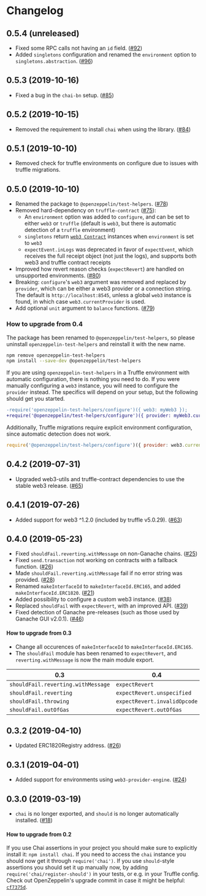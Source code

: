 # Changelog

## 0.5.4 (unreleased)
 * Fixed some RPC calls not having an `id` field. ([#92](https://github.com/OpenZeppelin/openzeppelin-test-helpers/pull/92))
 * Added `singletons` configuration and renamed the `environment` option to `singletons.abstraction`. ([#96](https://github.com/OpenZeppelin/openzeppelin-test-helpers/pull/96))

## 0.5.3 (2019-10-16)
 * Fixed a bug in the `chai-bn` setup. ([#85](https://github.com/OpenZeppelin/openzeppelin-test-helpers/pull/85))

## 0.5.2 (2019-10-15)
 * Removed the requirement to install `chai` when using the library. ([#84](https://github.com/OpenZeppelin/openzeppelin-test-helpers/pull/84))

## 0.5.1 (2019-10-10)
 * Removed check for truffle environments on configure due to issues with truffle migrations.

## 0.5.0 (2019-10-10)
 * Renamed the package to `@openzeppelin/test-helpers`. ([#78](https://github.com/OpenZeppelin/openzeppelin-test-helpers/pull/78))
 * Removed hard-dependency on `truffle-contract` ([#75](https://github.com/OpenZeppelin/openzeppelin-test-helpers/pull/75)):
   * An `environment` option was added to `configure`, and can be set to either `web3` or `truffle` (default is `web3`, but there is automatic detection of a `truffle` environment)
   * `singletons` return [`web3 Contract`](https://web3js.readthedocs.io/en/v1.2.0/web3-eth-contract.html) instances when `environment` is set to `web3`
   * `expectEvent.inLogs` was deprecated in favor of `expectEvent`, which receives the full receipt object (not just the logs), and supports both web3 and truffle contract receipts
 * Improved how revert reason checks (`expectRevert`) are handled on unsupported environments. ([#80](https://github.com/OpenZeppelin/openzeppelin-test-helpers/pull/80))
 * Breaking: `configure`'s `web3` argument was removed and replaced by `provider`, which can be either a web3 provider or a connection string. The default is `http://localhost:8545`, unless a global `web3` instance is found, in which case `web3.currentProvider` is used.
 * Add optional `unit` argument to `balance` functions. ([#79](https://github.com/OpenZeppelin/openzeppelin-test-helpers/pull/79))

### How to upgrade from 0.4

The package has been renamed to `@openzeppelin/test-helpers`, so please uninstall `openzeppelin-test-helpers` and reinstall it with the new name.

```sh
npm remove openzeppelin-test-helpers
npm install --save-dev @openzeppelin/test-helpers
```

If you are using `openzeppelin-test-helpers` in a Truffle environment with automatic configuration, there is nothing you need to do. If you were manually configuring a `web3` instance, you will need to configure the `provider` instead. The specifics will depend on your setup, but the following should get you started.

```diff
-require('openzeppelin-test-helpers/configure')({ web3: myWeb3 });
+require('@openzeppelin/test-helpers/configure')({ provider: myWeb3.currentProvider });
```

Additionally, Truffle migrations require explicit environment configuration, since automatic detection does not work.
```javascript
require('@openzeppelin/test-helpers/configure')({ provider: web3.currentProvider, environment: 'truffle' });
```

## 0.4.2 (2019-07-31)
 * Upgraded web3-utils and truffle-contract dependencies to use the stable web3 release. ([#65](https://github.com/OpenZeppelin/openzeppelin-test-helpers/pull/65))

## 0.4.1 (2019-07-26)
 * Added support for web3 ^1.2.0 (included by truffle v5.0.29). ([#63](https://github.com/OpenZeppelin/openzeppelin-test-helpers/pull/63))

## 0.4.0 (2019-05-23)
 * Fixed `shouldFail.reverting.withMessage` on non-Ganache chains. ([#25](https://github.com/OpenZeppelin/openzeppelin-test-helpers/pull/25))
 * Fixed `send.transaction` not working on contracts with a fallback function. ([#26](https://github.com/OpenZeppelin/openzeppelin-test-helpers/pull/26))
 * Made `shouldFail.reverting.withMessage` fail if no error string was provided. ([#28](https://github.com/OpenZeppelin/openzeppelin-test-helpers/pull/28))
 * Renamed `makeInterfaceId` to `makeInterfaceId.ERC165`, and added `makeInterfaceId.ERC1820`. ([#21](https://github.com/OpenZeppelin/openzeppelin-test-helpers/pull/21))
 * Added possibility to configure a custom web3 instance. ([#38](https://github.com/OpenZeppelin/openzeppelin-test-helpers/pull/38))
 * Replaced `shouldFail` with `expectRevert`, with an improved API. ([#39](https://github.com/OpenZeppelin/openzeppelin-test-helpers/pull/39))
 * Fixed detection of Ganache pre-releases (such as those used by Ganache GUI v2.0.1). ([#46](https://github.com/OpenZeppelin/openzeppelin-test-helpers/pull/46))

#### How to upgrade from 0.3
- Change all occurences of `makeInterfaceId` to `makeInterfaceId.ERC165`.
- The `shouldFail` module has been renamed to `expectRevert`, and `reverting.withMessage` is now the main module export.

| 0.3                                | 0.4                          |
| ---------------------------------- | ---------------------------- |
| `shouldFail.reverting.withMessage` | `expectRevert`               |
| `shouldFail.reverting`             | `expectRevert.unspecified`   |
| `shouldFail.throwing`              | `expectRevert.invalidOpcode` |
| `shouldFail.outOfGas`              | `expectRevert.outOfGas`      |

## 0.3.2 (2019-04-10)
 * Updated ERC1820Registry address. ([#26](https://github.com/OpenZeppelin/openzeppelin-test-helpers/pull/26))

## 0.3.1 (2019-04-01)
 * Added support for environments using `web3-provider-engine`. ([#24](https://github.com/OpenZeppelin/openzeppelin-test-helpers/pull/24))

## 0.3.0 (2019-03-19)
 * `chai` is no longer exported, and `should` is no longer automatically installed. ([#18](https://github.com/OpenZeppelin/openzeppelin-test-helpers/pull/18))

#### How to upgrade from 0.2
If you use Chai assertions in your project you should make sure to explicitly install it: `npm install chai`. If you need to access the `chai` instance you should now get it through `require('chai')`. If you use `should`-style assertions you should set it up manually now, by adding `require('chai/register-should')` in your tests, or e.g. in your Truffle config. Check out OpenZeppelin's upgrade commit in case it might be helpful: [`cf7375d`](https://github.com/OpenZeppelin/openzeppelin-solidity/commit/cf7375d6b873afc9f705e329db39e2ef389af9d2).
